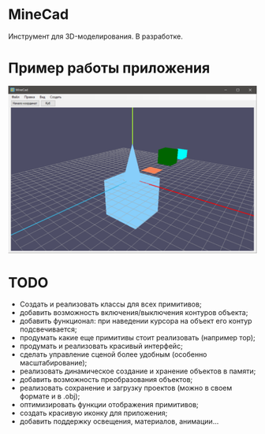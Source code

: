 # MineCad

Инструмент для 3D-моделирования. В разработке.

# Пример работы приложения
![example image](Examples/Screenshots/MC_example_0.png)

# TODO

- Создать и реализовать классы для всех примитивов;
- добавить возможность включения/выключения контуров объекта;
- добавить функционал: при наведении курсора на объект его контур подсвечивается;
- продумать какие еще примитивы стоит реализовать (например тор);
- продумать и реализовать красивый интерфейс;
- сделать управление сценой более удобным (особенно масштабирование);
- реализовать динамическое создание и хранение объектов в памяти;
- добавить возможность преобразования объектов;
- реализовать сохранение и загрузку проектов (можно в своем формате и в .obj);
- оптимизировать функции отображения примитивов;
- создать красивую иконку для приложения;
- добавить поддержку освещения, материалов, анимации...
